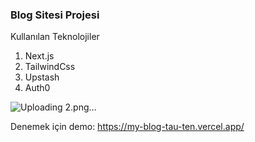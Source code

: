 ### Blog Sitesi Projesi

Kullanılan Teknolojiler

1. Next.js
2. TailwindCss
3. Upstash
4. Auth0

![Uploading 2.png…]()


Denemek için demo: https://my-blog-tau-ten.vercel.app/

